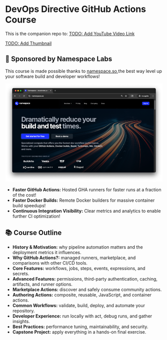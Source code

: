 # DevOps Directive GitHub Actions Course

This is the companion repo to: [TODO: Add YouTube Video Link]()

[TODO: Add Thumbnail]()

## 🙌 Sponsored by Namespace Labs

This course is made possible thanks to [namespace.so](https://namespace.so),the best way level up your software build and developer workflows!


[![](./readme-assets/namespace-screenshot.png)](https://namespace.so/)

- **Faster GitHub Actions:** Hosted GHA runners for faster runs at a fraction of the cost!
- **Faster Docker Builds:** Remote Docker builders for massive container build speedups!
- **Continuous Integration Visibility:** Clear metrics and analytics to enable further CI optimization!

## 📚 Course Outline
- **History & Motivation:** why pipeline automation matters and the deployment metrics it influences.
- **Why GitHub Actions?:** managed runners, marketplace, and comparisons with other CI/CD tools.
- **Core Features:** workflows, jobs, steps, events, expressions, and secrets.
- **Advanced Features:** permissions, third-party authentication, caching, artifacts, and runner options.
- **Marketplace Actions:** discover and safely consume community actions.
- **Authoring Actions:** composite, reusable, JavaScript, and container actions.
- **Common Workflows:** validate, build, deploy, and automate your repository.
- **Developer Experience:** run locally with act, debug runs, and gather insights.
- **Best Practices:** performance tuning, maintainability, and security.
- **Capstone Project:** apply everything in a hands-on final exercise.